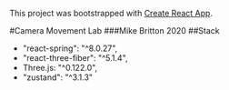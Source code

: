 This project was bootstrapped with [Create React App](https://github.com/facebook/create-react-app).

#Camera Movement Lab
###Mike Britton 2020
##Stack

- "react-spring": "^8.0.27",
- "react-three-fiber": "^5.1.4",
- Three.js: "^0.122.0",
- "zustand": "^3.1.3"
